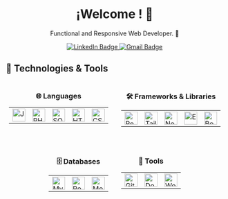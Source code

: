 <!-- Encabezado principal -->
<h1 align="center">¡Welcome ! 👋</h1>

<!-- Descripción breve -->
<p align="center">
 Functional and Responsive Web Developer. 🚀
</p>
<!-- Medios de Comunicación -->
<div align="center" id="badges">
  <a href="https://www.linkedin.com/in/facundo-aguilar-014265261/" target="_blank">
    <img src="https://img.shields.io/badge/LinkedIn-blue?style=for-the-badge&logo=linkedin&logoColor=white" alt="LinkedIn Badge"/>
  </a>
  <a href="mailto:facuam25@gmail.com">
    <img src="https://img.shields.io/badge/Gmail-D14836?style=for-the-badge&logo=gmail&logoColor=white" alt="Gmail Badge"/>
  </a>
</div>

<!--LENGUAJES-->
## 🚀 Technologies & Tools

<div align="center" style="display: flex; justify-content: center; gap: 30px; flex-wrap: wrap;">

  <!-- Languages Section -->
  <div style="text-align: center;">
    <h3>🌐 Languages</h3>
    <table style="border-collapse: collapse;">
      <tr>
        <td><img src="https://img.shields.io/badge/JavaScript-F7DF1E?style=for-the-badge&logo=javascript&logoColor=black" alt="JavaScript Badge" style="height: 30px;"/></td>
        <td><img src="https://img.shields.io/badge/PHP-777BB4?style=for-the-badge&logo=php&logoColor=white" alt="PHP Badge" style="height: 30px;"/></td>
        <td><img src="https://img.shields.io/badge/SQL-003B57?style=for-the-badge&logo=sqlite&logoColor=white" alt="SQL Badge" style="height: 30px;"/></td>
        <td><img src="https://img.shields.io/badge/HTML-E34F26?style=for-the-badge&logo=html5&logoColor=white" alt="HTML Badge" style="height: 30px;"/></td>
        <td><img src="https://img.shields.io/badge/CSS-1572B6?style=for-the-badge&logo=css3&logoColor=white" alt="CSS Badge" style="height: 30px;"/></td>
      </tr>
    </table>
  </div>

  <!-- Frameworks & Libraries Section -->
  <div style="text-align: center;">
    <h3>🛠️ Frameworks & Libraries</h3>
    <table style="border-collapse: collapse;">
      <tr>
        <td><img src="https://img.shields.io/badge/React-61DAFB?style=for-the-badge&logo=react&logoColor=black" alt="React Badge" style="height: 30px;"/></td>
        <td><img src="https://img.shields.io/badge/Tailwind_CSS-06B6D4?style=for-the-badge&logo=tailwind-css&logoColor=white" alt="Tailwind CSS Badge" style="height: 30px;"/></td>
        <td><img src="https://img.shields.io/badge/Node.js-339933?style=for-the-badge&logo=node.js&logoColor=white" alt="Node.js Badge" style="height: 30px;"/></td>
        <td><img src="https://img.shields.io/badge/Express.js-000000?style=for-the-badge&logo=express&logoColor=white" alt="Express Badge" style="height: 30px;"/></td>
        <td><img src="https://img.shields.io/badge/Bootstrap-563D7C?style=for-the-badge&logo=bootstrap&logoColor=white" alt="Bootstrap Badge" style="height: 30px;"/></td>
      </tr>
    </table>
  </div>

  <!-- Databases Section -->
  <div style="text-align: center;">
    <h3>🗄️ Databases</h3>
    <table style="border-collapse: collapse;">
      <tr>
        <td><img src="https://img.shields.io/badge/MySQL-4479A1?style=for-the-badge&logo=mysql&logoColor=white" alt="MySQL Badge" style="height: 30px;"/></td>
        <td><img src="https://img.shields.io/badge/PostgreSQL-4169E1?style=for-the-badge&logo=postgresql&logoColor=white" alt="PostgreSQL Badge" style="height: 30px;"/></td>
        <td><img src="https://img.shields.io/badge/MongoDB-47A248?style=for-the-badge&logo=mongodb&logoColor=white" alt="MongoDB Badge" style="height: 30px;"/></td>
      </tr>
    </table>
  </div>

  <!-- Tools Section -->
  <div style="text-align: center;">
    <h3>🧩 Tools</h3>
    <table style="border-collapse: collapse;">
      <tr>
        <td><img src="https://img.shields.io/badge/Git-F05032?style=for-the-badge&logo=git&logoColor=white" alt="Git Badge" style="height: 30px;"/></td>
        <td><img src="https://img.shields.io/badge/Docker-2496ED?style=for-the-badge&logo=docker&logoColor=white" alt="Docker Badge" style="height: 30px;"/></td>
        <td><img src="https://img.shields.io/badge/Webpack-8DD6F9?style=for-the-badge&logo=webpack&logoColor=black" alt="Webpack Badge" style="height: 30px;"/></td>
      </tr>
    </table>
  </div>

</div>




